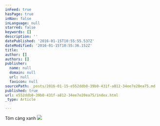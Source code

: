 ```yaml
---
inFeed: true
hasPage: true
inNav: false
inLanguage: null
starred: false
keywords: []
description: ''
datePublished: '2016-01-15T10:55:55.537Z'
dateModified: '2016-01-15T10:55:36.152Z'
title: ''
author: []
authors: []
publisher:
  name: null
  domain: null
  url: null
  favicon: null
sourcePath: _posts/2016-01-15-e552ddb0-39b0-431f-a812-34ee7e20ea75.md
published: true
url: e552ddb0-39b0-431f-a812-34ee7e20ea75/index.html
_type: Article

---
```

Tôm càng xanh
![](https://the-grid-user-content.s3-us-west-2.amazonaws.com/dfb126a9-0eab-4697-9484-558dc25b2d62.jpg)